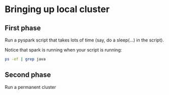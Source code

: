 # Bringing up local cluster

## First phase

Run a pyspark script that takes lots of time (say, do a sleep(...) in the script).

Notice that spark is running when your script is running:

```bash
ps -ef | grep java
```

## Second phase

Run a permanent cluster
